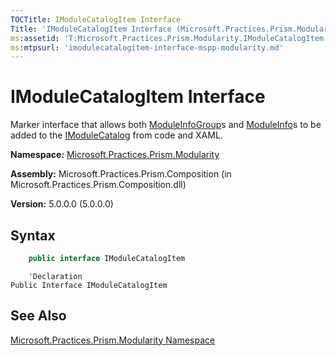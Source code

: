```yaml
---
TOCTitle: IModuleCatalogItem Interface
Title: 'IModuleCatalogItem Interface (Microsoft.Practices.Prism.Modularity)'
ms:assetid: 'T:Microsoft.Practices.Prism.Modularity.IModuleCatalogItem'
ms:mtpsurl: 'imodulecatalogitem-interface-mspp-modularity.md'
---
```



# IModuleCatalogItem Interface

Marker interface that allows both [ModuleInfoGroup](/patterns-practices/reference/moduleinfogroup-class-mspp-modularity)s and [ModuleInfo](/patterns-practices/reference/moduleinfo-class-mspp-modularity)s to be added to the [IModuleCatalog](/patterns-practices/reference/imodulecatalog-interface-mspp-modularity) from code and XAML.

**Namespace:** [Microsoft.Practices.Prism.Modularity](/patterns-practices/reference/mspp-modularity-namespace)

**Assembly:** Microsoft.Practices.Prism.Composition (in Microsoft.Practices.Prism.Composition.dll)

**Version:** 5.0.0.0 (5.0.0.0)

## Syntax

```C#
    public interface IModuleCatalogItem
```

```VB
    'Declaration
Public Interface IModuleCatalogItem
```

## See Also

[Microsoft.Practices.Prism.Modularity Namespace](/patterns-practices/reference/mspp-modularity-namespace)
